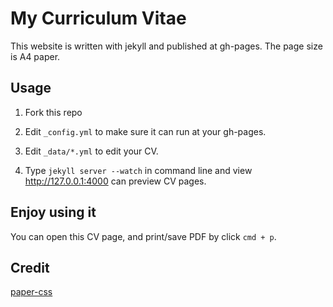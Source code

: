 # My Curriculum Vitae

This website is written with jekyll and published at gh-pages. The page size is A4 paper.

## Usage

1. Fork this repo

2. Edit `_config.yml` to make sure it can run at your gh-pages.

3. Edit `_data/*.yml` to edit your CV.

4. Type `jekyll server --watch` in command line and view <http://127.0.0.1:4000> can preview CV pages.

## Enjoy using it

You can open this CV page, and print/save PDF by click `cmd + p`.

## Credit

[paper-css](https://github.com/cognitom/paper-css)
